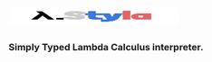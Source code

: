 # <img src="./styla.svg" width="300em" height="30em"></img>

### Simply Typed Lambda Calculus interpreter.
